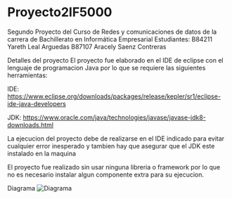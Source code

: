 # Proyecto2IF5000
Segundo Proyecto del Curso de Redes y comunicaciones de datos de la carrera de Bachillerato en Informática Empresarial
Estudiantes:
B84211 Yareth Leal Arguedas
B87107 Aracely Saenz Contreras

Detalles del proyecto
El proyecto fue elaborado en el IDE de eclipse con el lenguaje de programacion Java por lo que se requiere las siguientes herramientas:

IDE:
https://www.eclipse.org/downloads/packages/release/kepler/sr1/eclipse-ide-java-developers

JDK:
https://www.oracle.com/java/technologies/javase/javase-jdk8-downloads.html

La ejecucion del proyecto debe de realizarse en el IDE indicado para evitar cualquier error inesperado y tambien hay que asegurar que el JDK este instalado en la maquina

El proyecto fue realizado sin usar ninguna libreria o framework por lo que no es necesario instalar algun componente extra para su ejecucion.

Diagrama
![Diagrama](https://user-images.githubusercontent.com/84749072/126741632-e14f9caa-e799-42e8-a5ef-dc014aa4d7a5.png)
